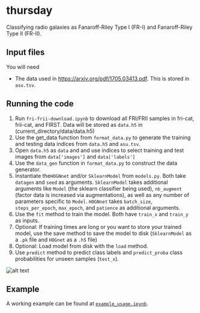 # thursday

Classifying radio galaxies as Fanaroff-Riley Type I (FR-I) and Fanaroff-Riley Type II (FR-II).



## Input files

You will need
- The data used in https://arxiv.org/pdf/1705.03413.pdf. This is stored in `asu.tsv`.


## Running the code

1. Run `fri-frii-download.ipynb` to download all FRI/FRII samples in fri-cat, frii-cat, and FIRST. Data will be stored as `data.h5` in (current_directory/data/data.h5)
2. Use the get_data function from `format_data.py` to generate the training and testing data indices from `data.h5` and `asu.tsv`.
3. Open `data.h5`  as `data` and and use indices to select training and test images from `data['images']` and `data['labels']`
4. Use the `data_gen` function in `format_data.py` to construct the data generator.
5. Instantiate the`HOGNnet` and/or `SklearnModel` from `models.py`. Both take `datagen` and `seed` as arguments. `SklearnModel` takes additional arguments like `Model` (the sklearn classifier being used), `nb_augment` (factor data is increased via augmentations), as well as any number of parameters specific to `Model`. `HOGNnet` takes `batch_size`, `steps_per_epoch`, `max_epoch`, and `patience` as additional arguments.
6. Use the `fit` method to train the model. Both have `train_x` and `train_y` as inputs.
7. Optional: If training times are long or you want to store your trained model, use the save method to save the model to disk (`SklearnModel` as a `.pk` file and `HOGnet` as a `.h5` file) 
8. Optional: Load model from disk with the `load` method.
9. Use `predict` method to predict class labels and `predict_proba` class probabilities for unseen samples (`test_x`). 


![alt text](https://github.com/josh-marsh/thursday/blob/reload/Basic/files/flow.jpg)

## Example

A working example can be found at [`example_usage.ipynb`](thursday/example_usage.ipynb). 

